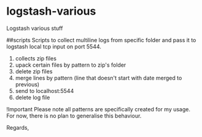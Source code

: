 # logstash-various
Logstash various stuff

##scripts
Scripts to collect multiline logs from specific folder and pass it to logstash local tcp input on port 5544.
1) collects zip files
2) upack certain files by pattern to zip's folder
3) delete zip files
4) merge lines by pattern (line that doesn't start with date merged to previous)
5) send to localhost:5544
6) delete log file


!Important
Please note all patterns are specifically created for my usage. For now, there is no plan to generalise this behaviour.



Regards,
